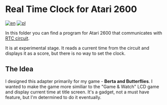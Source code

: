 # Real Time Clock for Atari 2600

[![en](https://img.shields.io/badge/lang-en-red.svg)](./README.md)
[![pl](https://img.shields.io/badge/lang-pl-green.svg)](./README.pl.md)

In this folder you can find a program for Atari 2600 that communicates with [RTC circuit](../../hardware/atari2600-rtc/README.md).

It is at experimental stage. It reads a current time from the circuit and displays it as a score, but there is no way to set the clock.

## The Idea

I designed this adapter primarily for my game - **Berta and Butterflies**. I wanted to make the game more similiar to the "Game & Watch" LCD game and display current time at title screen. It's a gadget, not a must have feature, but I'm determined to do it eventually.

<!-- ## Support the project

This design is open-source and you can download gerber files and order profesionally made PCBs from any manufacturer. However, you can order them from PCBWay: [https://www.pcbway.com/project/shareproject/SNES_controller_adapter_for_Atari_2600_DB9_a7f10165.html](https://www.pcbway.com/project/shareproject/SNES_controller_adapter_for_Atari_2600_DB9_a7f10165.html) - in this case I'll receive a few pennies, which will support this project or my other projects. Thanks! -->
